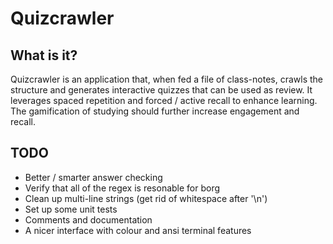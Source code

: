 # Quizcrawler

## What is it?
Quizcrawler is an application that, when fed a file of class-notes, crawls the
structure and generates interactive quizzes that can be used as review. It
leverages spaced repetition and forced / active recall to enhance learning. The
gamification of studying should further increase engagement and recall.

## TODO
* Better / smarter answer checking
* Verify that all of the regex is resonable for borg
* Clean up multi-line strings (get rid of whitespace after '\n')
* Set up some unit tests
* Comments and documentation
* A nicer interface with colour and ansi terminal features